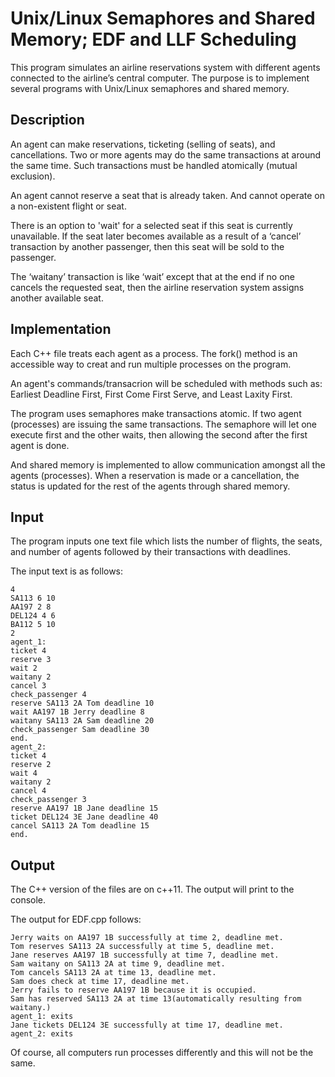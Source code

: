 # Unix/Linux Semaphores and Shared Memory; EDF and LLF Scheduling
This program simulates an airline reservations system with different agents connected to the airline’s central computer. The purpose is to implement several programs with Unix/Linux semaphores and shared memory.

## Description
An agent can make reservations, ticketing (selling of seats), and cancellations. Two or more agents may do the same transactions at around the same time. Such transactions must be handled atomically (mutual exclusion). 

An agent cannot reserve a seat that is already taken. And cannot operate on a non-existent flight or seat.

There is an option to 'wait' for a selected seat if this seat is currently unavailable. If the seat later becomes available as a result of a ‘cancel’ transaction by another passenger, then this seat will be sold to the passenger.

The ‘waitany’ transaction is like ‘wait’ except that at the end if no one cancels the requested seat, then the airline reservation system assigns another available seat.

## Implementation
Each C++ file treats each agent as a process. The fork() method is an accessible way to creat and run multiple processes on the program. 

An agent's commands/transacrion will be scheduled with methods such as: Earliest Deadline First, First Come First Serve, and Least Laxity First.

The program uses semaphores make transactions atomic. If two agent (processes) are issuing the same transactions. The semaphore will let one execute first and the other waits, then allowing the second after the first agent is done. 

And shared memory is implemented to allow communication amongst all the agents (processes). When a reservation is made or a cancellation, the status is updated for the rest of the agents through shared memory. 

## Input
The program inputs one text file which lists the number of flights, the seats, and number of agents followed by their transactions with deadlines. 

The input text is as follows:
```
4
SA113 6 10
AA197 2	8
DEL124 4 6
BA112 5 10
2
agent_1:
ticket 4
reserve 3
wait 2
waitany 2
cancel 3
check_passenger 4
reserve SA113 2A Tom deadline 10
wait AA197 1B Jerry deadline 8
waitany SA113 2A Sam deadline 20
check_passenger Sam deadline 30
end.
agent_2:
ticket 4
reserve 2
wait 4
waitany 2
cancel 4
check_passenger 3
reserve AA197 1B Jane deadline 15
ticket DEL124 3E Jane deadline 40
cancel SA113 2A Tom deadline 15 
end.
```

## Output
The C++ version of the files are on c++11. The output will print to the console. 

The output for EDF.cpp follows:
```
Jerry waits on AA197 1B successfully at time 2, deadline met.
Tom reserves SA113 2A successfully at time 5, deadline met.
Jane reserves AA197 1B successfully at time 7, deadline met.
Sam waitany on SA113 2A at time 9, deadline met.
Tom cancels SA113 2A at time 13, deadline met.
Sam does check at time 17, deadline met.
Jerry fails to reserve AA197 1B because it is occupied.
Sam has reserved SA113 2A at time 13(automatically resulting from waitany.)
agent_1: exits
Jane tickets DEL124 3E successfully at time 17, deadline met.
agent_2: exits
```
Of course, all computers run processes differently and this will not be the same. 
